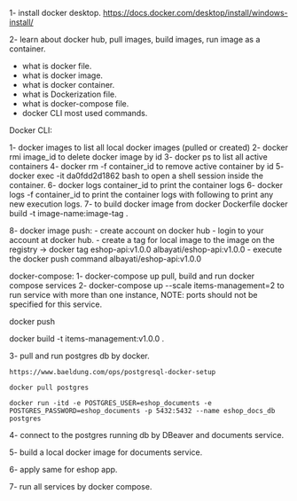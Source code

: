 1- install docker desktop.
https://docs.docker.com/desktop/install/windows-install/

2- learn about docker hub, pull images, build images, run image as a container.
- what is docker file.
- what is docker image.
- what is docker container.
- what is Dockerization file.
- what is docker-compose file.
- docker CLI most used commands.


Docker CLI:

1- docker images 
to list all local docker images (pulled or created)
2- docker rmi image_id
to delete docker image by id
3- docker ps
to list all active containers
4- docker rm -f container_id
to remove active container by id
5- docker exec -it da0fdd2d1862 bash
to open a shell session inside the container.
6- docker logs container_id 
to print the container logs
6- docker logs -f container_id
to print the container logs with following to print any new execution logs.
7- to build docker image from docker Dockerfile
   docker build -t image-name:image-tag .

8- docker image push:
    - create account on docker hub
    - login to your account at docker hub.
    - create a tag for local image to the image on the registry -> 
      docker tag eshop-api:v1.0.0 albayati/eshop-api:v1.0.0
    - execute the docker push command
      albayati/eshop-api:v1.0.0

docker-compose:
1- docker-compose up 
pull, build and run docker compose services
2- docker-compose up --scale items-management=2
to run service with more than one instance, NOTE: ports should not be specified for this service.


docker push 


docker build -t items-management:v1.0.0 .




3- pull and run postgres db by docker.
```shell
https://www.baeldung.com/ops/postgresql-docker-setup

docker pull postgres

docker run -itd -e POSTGRES_USER=eshop_documents -e POSTGRES_PASSWORD=eshop_documents -p 5432:5432 --name eshop_docs_db postgres
```

4- connect to the postgres running db by DBeaver and documents service.

5- build a local docker image for documents service.

6- apply same for eshop app.

7- run all services by docker compose.




